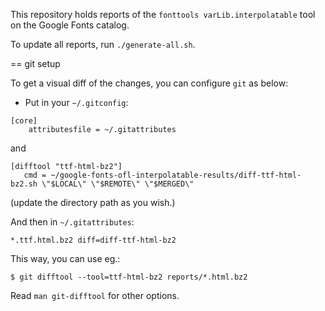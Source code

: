 This repository holds reports of the `fonttools varLib.interpolatable`
tool on the Google Fonts catalog.

To update all reports, run `./generate-all.sh`.

== git setup

To get a visual diff of the changes, you can configure `git` as below:

- Put in your `~/.gitconfig`:
```
[core]
    attributesfile = ~/.gitattributes
```
and
```
[difftool "ttf-html-bz2"]
   cmd = ~/google-fonts-ofl-interpolatable-results/diff-ttf-html-bz2.sh \"$LOCAL\" \"$REMOTE\" \"$MERGED\"
```
(update the directory path as you wish.)

And then in `~/.gitattributes`:
```
*.ttf.html.bz2 diff=diff-ttf-html-bz2
```

This way, you can use eg.:
```
$ git difftool --tool=ttf-html-bz2 reports/*.html.bz2
```

Read `man git-difftool` for other options.

